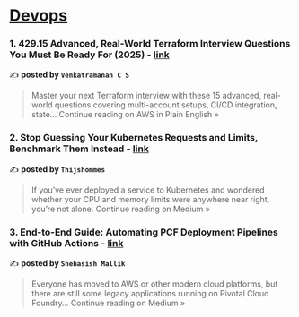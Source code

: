 
<h1><a href=https://medium.com/tag/devops/recommended target="_blank" rel="noopener noreferrer">Devops</a></h1>
<h3>1. 429.15 Advanced, Real-World Terraform Interview Questions You Must Be Ready For (2025) - <a href="https://aws.plainenglish.io/429-15-advanced-real-world-terraform-interview-questions-you-must-be-ready-for-2025-cdaa42cd7366?source=rss------devops-5" target="_blank" rel="noopener noreferrer">link</a></h3>

✍️ **posted by `Venkatramanan C S`**

<blockquote>Master your next Terraform interview with these 15 advanced, real-world questions covering multi-account setups, CI/CD integration, state…
Continue reading on AWS in Plain English »</blockquote>

<h3>2. Stop Guessing Your Kubernetes Requests and Limits, Benchmark Them Instead - <a href="https://medium.com/@thijshommes/stop-guessing-your-kubernetes-requests-and-limits-benchmark-them-instead-e5ea4cf519d9?source=rss------devops-5" target="_blank" rel="noopener noreferrer">link</a></h3>

✍️ **posted by `Thijshommes`**

<blockquote>If you’ve ever deployed a service to Kubernetes and wondered whether your CPU and memory limits were anywhere near right, you’re not alone.
Continue reading on Medium »</blockquote>

<h3>3. End-to-End Guide: Automating PCF Deployment Pipelines with GitHub Actions - <a href="https://medium.com/@malliksnehasish560/end-to-end-guide-automating-pcf-deployment-pipelines-with-github-actions-d8a45b979257?source=rss------devops-5" target="_blank" rel="noopener noreferrer">link</a></h3>

✍️ **posted by `Snehasish Mallik`**

<blockquote>Everyone has moved to AWS or other modern cloud platforms, but there are still some legacy applications running on Pivotal Cloud Foundry…
Continue reading on Medium »</blockquote>

